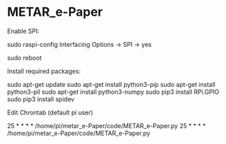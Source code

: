 # METAR_e-Paper

Enable SPI:

sudo raspi-config
  Interfacing Options -> SPI -> yes

sudo  reboot


Install required packages:

sudo apt-get update
sudo apt-get install python3-pip
sudo apt-get install python3-pil
sudo apt-get install python3-numpy
sudo pip3 install RPi.GPIO
sudo pip3 install spidev


Edit Chrontab (default pi user)

25 * * * * /home/pi/metar_e-Paper/code/METAR_e-Paper.py
25 * * * * /home/pi/metar_e-Paper/code/METAR_e-Paper.py
